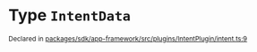 # Type `IntentData`
<sub>Declared in [packages/sdk/app-framework/src/plugins/IntentPlugin/intent.ts:9](https://github.com/dxos/dxos/blob/5d7baccd2e/packages/sdk/app-framework/src/plugins/IntentPlugin/intent.ts#L9)</sub>






